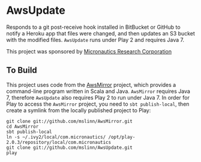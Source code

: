 # AwsUpdate #

Responds to a git post-receive hook installed in BitBucket or GitHub to notify a Heroku app that files were changed, and then updates an S3 bucket with the modified files. `AwsUpdate` runs under Play 2 and requires Java 7.

This project was sponsored by [Micronautics Research Corporation](http://www.micronauticsresearch.com/)

## To Build ##

This project uses code from the [AwsMirror](https://github.com/mslinn/AwsMirror/) project, 
which provides a command-line program written in Scala and Java. `AwsMirror` requires Java 7, therefore `AwsUpdate` also requires Play 2 to run under Java 7.
In order for Play to access the `AwsMirror` project, you need to `sbt publish-local`, then create a symlink from the locally published project to Play:

    git clone git://github.com/mslinn/AwsMirror.git
    cd AwsMirror
    sbt publish-local
    ln -s ~/.ivy2/local/com.micronautics/ /opt/play-2.0.3/repository/local/com.micronautics
    git clone git://github.com/mslinn/AwsUpdate.git
    play
